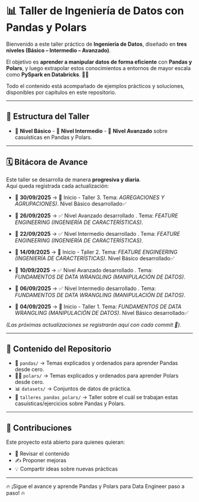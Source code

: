 # 📊 Taller de Ingeniería de Datos con Pandas y Polars  

Bienvenido a este taller práctico de **Ingeniería de Datos**, diseñado en **tres niveles (Básico – Intermedio – Avanzado)**.  

El objetivo es **aprender a manipular datos de forma eficiente** con **Pandas y Polars**, y luego extrapolar
estos conocimientos a entornos de mayor escala como **PySpark en Databricks**. 🚀✨  

Todo el contenido está acompañado de ejemplos prácticos y soluciones, disponibles por capítulos en este repositorio.  

---

## 📌 Estructura del Taller  

- 🔹 **Nivel Básico** - 🔸 **Nivel Intermedio** - 🔺 **Nivel Avanzado** sobre casuísticas en Pandas y Polars.

---

## 🗓️ Bitácora de Avance  

Este taller se desarrolla de manera **progresiva y diaria**.  
Aquí queda registrada cada actualización:  

- 📅 **30/09/2025** → 🚀 Inicio - Taller 3. Tema: *AGREGACIONES Y AGRUPACIONES)*. Nivel Básico desarrollado✅

- 📅 **26/09/2025** →  ✅ Nivel Avanzado desarrollado . Tema: *FEATURE ENGINEERING (INGENIERÍA DE CARACTERÍSTICAS)*. 
- 📅 **22/09/2025** →  ✅ Nivel Intermedio desarrollado . Tema: *FEATURE ENGINEERING (INGENIERÍA DE CARACTERÍSTICAS)*. 
- 📅 **14/09/2025** → 🚀 Inicio - Taller 2. Tema: *FEATURE ENGINEERING (INGENIERÍA DE CARACTERÍSTICAS)*. Nivel Básico desarrollado✅

- 📅 **10/09/2025** →  ✅ Nivel Avanzado desarrollado . Tema: *FUNDAMENTOS DE DATA WRANGLING (MANIPULACIÓN DE DATOS)*.
- 📅 **06/09/2025** →  ✅ Nivel Intermedio desarrollado . Tema: *FUNDAMENTOS DE DATA WRANGLING (MANIPULACIÓN DE DATOS)*. 
- 📅 **04/09/2025** → 🚀 Inicio - Taller 1. Tema: *FUNDAMENTOS DE DATA WRANGLING (MANIPULACIÓN DE DATOS)*. Nivel Básico desarrollado✅  

*(Las próximas actualizaciones se registrarán aquí con cada commit 📝).*  

---

## 📂 Contenido del Repositorio  

- 🐼 `pandas/` → Temas explicados y ordenados para aprender Pandas desde cero.
- 🐻‍❄️ `polars/` → Temas explicados y ordenados para aprender Polars desde cero.  
- 📊 `datasets/` → Conjuntos de datos de práctica.  
- 📝 `talleres_pandas_polars/` → Taller sobre el cuál se trabajan estas casuísticas/ejercicios sobre Pandas y Polars.  

---

## 🤝 Contribuciones  

Este proyecto está abierto para quienes quieran:  
- 📖 Revisar el contenido  
- ✍️ Proponer mejoras  
- 💡 Compartir ideas sobre nuevas prácticas  

---

🔥 ¡Sigue el avance y aprende Pandas y Polars para Data Engineer paso a paso! 🔥  
